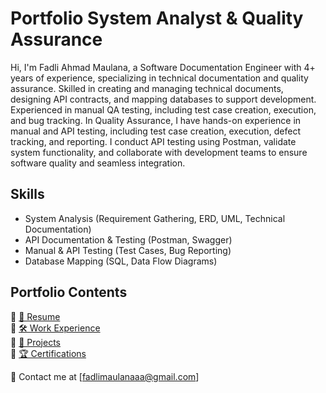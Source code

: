 # Portfolio System Analyst & Quality Assurance

Hi, I'm Fadli Ahmad Maulana, a Software Documentation Engineer with 4+ years of experience, specializing in technical documentation and quality assurance. Skilled in creating and managing technical documents, designing API contracts, and mapping databases to support development. Experienced in manual QA testing, including test case creation, execution, and bug tracking.
In Quality Assurance, I have hands-on experience in manual and API testing, including test case creation, execution, defect tracking, and reporting. I conduct API testing using Postman, validate system functionality, and collaborate with development teams to ensure software quality and seamless integration.

## Skills  
- System Analysis (Requirement Gathering, ERD, UML, Technical Documentation)  
- API Documentation & Testing (Postman, Swagger)  
- Manual & API Testing (Test Cases, Bug Reporting)  
- Database Mapping (SQL, Data Flow Diagrams)  

## Portfolio Contents
🔹  ⁠[📜 Resume](https://shorturl.at/5bnjJ)  
🔹  ⁠[🛠️ Work Experience](Quality-Assurance/)  
🔹⁠  ⁠[📁 Projects](Projects/)  
🔹  ⁠[🏆 Certifications](Certifications.md)


📩 Contact me at [fadlimaulanaaa@gmail.com]  
